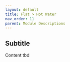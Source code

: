 ```yaml
---
layout: default
title: Flat > Hot Water
nav_order: 11
parent: Module Descriptions
---
```


## Subtitle
Content tbd